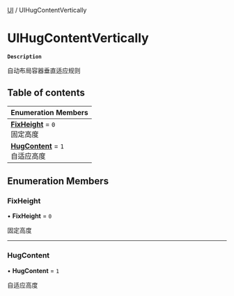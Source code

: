 [UI](../modules/UI.UI.md) / UIHugContentVertically

# UIHugContentVertically <Badge type="tip" text="Enumeration" />

**`Description`**

自动布局容器垂直适应规则

## Table of contents

| Enumeration Members |
| :-----|
| **[FixHeight](UI.UI.UIHugContentVertically.md#fixheight)** = ``0`` <br> 固定高度|
| **[HugContent](UI.UI.UIHugContentVertically.md#hugcontent)** = ``1`` <br> 自适应高度|

## Enumeration Members

### FixHeight

• **FixHeight** = ``0``

固定高度

___

### HugContent

• **HugContent** = ``1``

自适应高度
